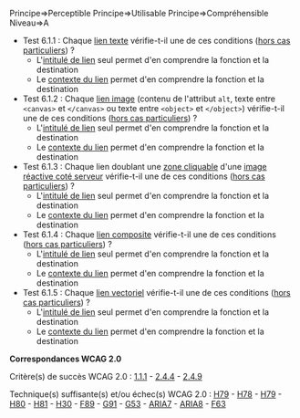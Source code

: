 Principe=>Perceptible
Principe=>Utilisable
Principe=>Compréhensible
Niveau=>A

*   Test 6.1.1 : Chaque [lien texte](#lien-image) vérifie-t-il une de ces conditions ([hors cas particuliers](#critres-61-et-63 "Cas particuliers pour le critère 6.1")) ?
    *   L'[intitulé de lien](#intitul-de-lien) seul permet d'en comprendre la fonction et la destination
    *   Le [contexte du lien](#contexte-du-lien) permet d'en comprendre la fonction et la destination
*   Test 6.1.2 : Chaque [lien image](#lien-explicite-hors-contexte) (contenu de l'attribut `alt`, texte entre `<canvas>` et `</canvas>` ou texte entre `<object>` et `</object>`) vérifie-t-il une de ces conditions ([hors cas particuliers](#critres-61-et-63 "Cas particuliers pour le critère 6.1")) ?
    *   L'[intitulé de lien](#intitul-de-lien) seul permet d'en comprendre la fonction et la destination
    *   Le [contexte du lien](#contexte-du-lien) permet d'en comprendre la fonction et la destination
*   Test 6.1.3 : Chaque lien doublant une [zone cliquable](#zone-dune-image-ractiveCliquable) d'une [image réactive coté serveur](#image-ractive) vérifie-t-il une de ces conditions ([hors cas particuliers](#critres-61-et-63 "Cas particuliers pour le critère 6.1")) ?
    *   L'[intitulé de lien](#intitul-de-lien) seul permet d'en comprendre la fonction et la destination
    *   Le [contexte du lien](#contexte-du-lien) permet d'en comprendre la fonction et la destination
*   Test 6.1.4 : Chaque [lien composite](#lien-adjacent) vérifie-t-il une de ces conditions ([hors cas particuliers](#critres-61-et-63 "Cas particuliers pour le critère 6.1")) ?
    *   L'[intitulé de lien](#intitul-de-lien) seul permet d'en comprendre la fonction et la destination
    *   Le [contexte du lien](#contexte-du-lien) permet d'en comprendre la fonction et la destination
*   Test 6.1.5 : Chaque [lien vectoriel](#lien-texte) vérifie-t-il une de ces conditions ([hors cas particuliers](#critres-61-et-63 "Cas particuliers pour le critère 6.1")) ?
    *   L'[intitulé de lien](#intitul-de-lien) seul permet d'en comprendre la fonction et la destination
    *   Le [contexte du lien](#contexte-du-lien) permet d'en comprendre la fonction et la destination

**Correspondances WCAG 2.0**

Critère(s) de succès WCAG 2.0 : [1.1.1](http://www.w3.org/Translations/WCAG20-fr/#text-equiv-all) - [2.4.4](http://www.w3.org/Translations/WCAG20-fr/#navigation-mechanisms-refs) - [2.4.9](http://www.w3.org/Translations/WCAG20-fr/#navigation-mechanisms-link)

Technique(s) suffisante(s) et/ou échec(s) WCAG 2.0 : [H79](http://www.w3.org/TR/WCAG-TECHS/H79.html) - [H78](http://www.w3.org/TR/WCAG-TECHS/H78.html) - [H79](http://www.w3.org/TR/WCAG-TECHS/H79.html) - [H80](http://www.w3.org/TR/WCAG-TECHS/H80.html) - [H81](http://www.w3.org/TR/WCAG-TECHS/H81.html) - [H30](http://www.w3.org/TR/WCAG-TECHS/H30.html) - [F89](http://www.w3.org/TR/WCAG-TECHS/F89.html) - [G91](http://www.w3.org/TR/WCAG-TECHS/G91.html) - [G53](http://www.w3.org/TR/WCAG-TECHS/G53.html) - [ARIA7](http://www.w3.org/TR/WCAG-TECHS/ARIA7.html) - [ARIA8](http://www.w3.org/TR/WCAG-TECHS/ARIA8.html) - [F63](http://www.w3.org/TR/WCAG-TECHS/F63.html)
